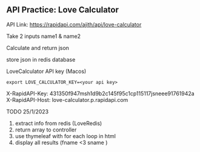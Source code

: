 ## API Practice: Love Calculator

API Link: https://rapidapi.com/ajith/api/love-calculator

Take 2 inputs name1 & name2

Calculate and return json

store json in redis database

LoveCalculator API key (Macos)
```
export LOVE_CALCULATOR_KEY=<your api key>
```

X-RapidAPI-Key: 431350f947msh1d9b2c145f95c1cp115117jsneee91761942a
X-RapidAPI-Host: love-calculator.p.rapidapi.com


TODO 25/1/2023
1. extract info from redis (LoveRedis)
2. return array to controller
3. use thymeleaf with for each loop in html
4. display all results (fname <3 sname <percentage> <results>)